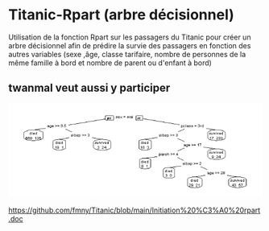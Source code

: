 # Titanic-Rpart (arbre décisionnel)

Utilisation de la fonction Rpart sur les passagers du Titanic pour créer un arbre décisionnel afin de prédire la survie des passagers en fonction des autres variables (sexe ,âge, classe tarifaire, nombre de personnes de la même famille à bord et nombre de parent ou d'enfant à bord)

## twanmal veut aussi y participer

![Arbre titanic optimal](https://github.com/fmny/Titanic/blob/main/Arbre%20titanic.jpeg)


https://github.com/fmny/Titanic/blob/main/Initiation%20%C3%A0%20rpart.doc
